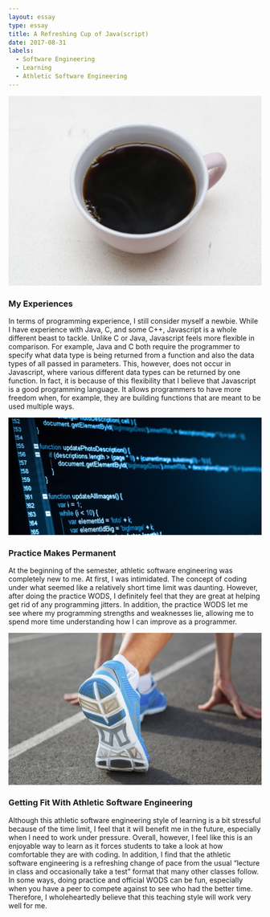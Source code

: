 ```yaml
---
layout: essay
type: essay
title: A Refreshing Cup of Java(script)
date: 2017-08-31
labels:
  - Software Engineering
  - Learning
  - Athletic Software Engineering
---
```


<img class="ui tiny left circular floated image" src="../images/javacup.jpg">
<h3>My Experiences</h3>

In terms of programming experience, I still consider myself a newbie. While I have experience with Java, C, and some C++, Javascript is a whole different beast to tackle. Unlike C or Java, Javascript feels more flexible in comparison. For example, Java and C both require the programmer to specify what data type is being returned from a function and also the data types of all passed in parameters. This, however, does not occur in Javascript, where various different data types can be returned by one function. In fact, it is because of this flexibility that I believe that Javascript is a good programming language. It allows programmers to have more freedom when, for example, they are building functions that are meant to be used multiple ways. 

<img class="ui tiny left circular floated image" src="../images/code.jpg">
<h3>Practice Makes Permanent</h3>

At the beginning of the semester, athletic software engineering was completely new to me. At first, I was intimidated. The concept of coding under what seemed like a relatively short time limit was daunting. However, after doing the practice WODS, I definitely feel that they are great at helping get rid of any programming jitters. In addition, the practice WODS let me see where my programming strengths and weaknesses lie, allowing me to spend more time understanding how I can improve as a programmer.

<img class="ui tiny left circular floated image" src="../images/getready.jpg">
<h3>Getting Fit With Athletic Software Engineering</h3>

Although this athletic software engineering style of learning is a bit stressful because of the time limit, I feel that it will benefit me in the future, especially when I need to work under pressure. Overall, however, I feel like this is an enjoyable way to learn as it forces students to take a look at how comfortable they are with coding. In addition, I find that the athletic software engineering is a refreshing change of pace from the usual “lecture in class and occasionally take a test” format that many other classes follow. In some ways, doing practice and official WODS can be fun, especially when you have a peer to compete against to see who had the better time. Therefore, I wholeheartedly believe that this teaching style will work very well for me.
